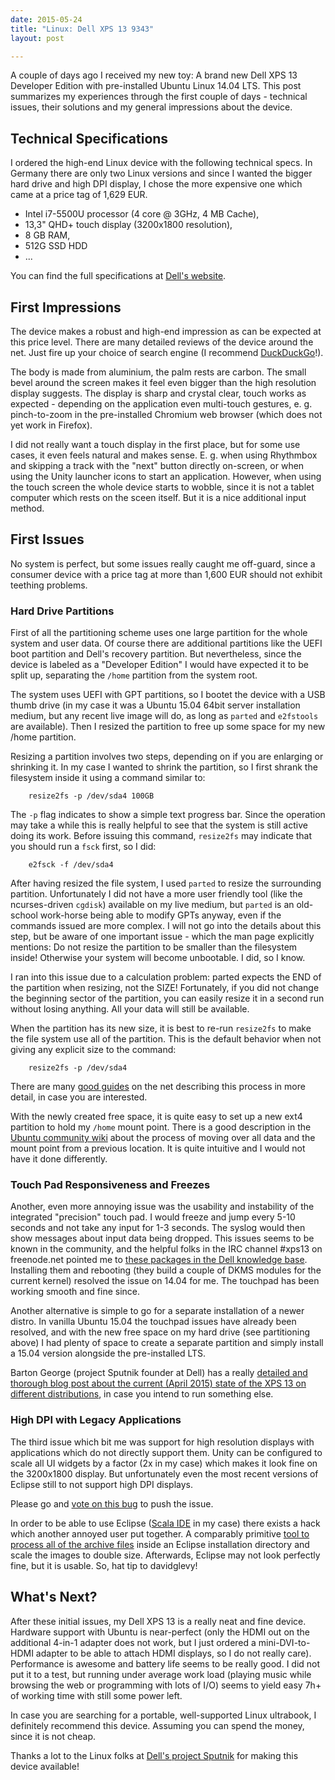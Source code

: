 ```yaml
---
date: 2015-05-24
title: "Linux: Dell XPS 13 9343"
layout: post

---
```


A couple of days ago I received my new toy: A brand new Dell XPS 13 Developer Edition with pre-installed Ubuntu Linux 14.04 LTS. This post summarizes my experiences through the first couple of days - technical issues, their solutions and my general impressions about the device.

<!--more-->

## Technical Specifications

I ordered the high-end Linux device with the following technical specs. In Germany there are only two Linux versions and since I wanted the bigger hard drive and high DPI display, I chose the more expensive one which came at a price tag of 1,629 EUR.

* Intel i7-5500U processor (4 core @ 3GHz, 4 MB Cache), 
* 13,3" QHD+ touch display (3200x1800 resolution), 
* 8 GB RAM, 
* 512G SSD HDD
* ...

You can find the full specifications at [Dell's website](http://www.dell.com/de/p/xps-13-9343-laptop/pd?oc=cnx4311&model_id=xps-13-9343-laptop).

## First Impressions

The device makes a robust and high-end impression as can be expected at this price level. There are many detailed reviews of the device around the net. Just fire up your choice of search engine (I recommend [DuckDuckGo](https://duckduckgo.com/?q=+dell+xps+13+review)!).

The body is made from aluminium, the palm rests are carbon. The small bevel around the screen makes it feel even bigger than the high resolution display suggests. The display is sharp and crystal clear, touch works as expected - depending on the application even multi-touch gestures, e. g. pinch-to-zoom in the pre-installed Chromium web browser (which does not yet work in Firefox).

I did not really want a touch display in the first place, but for some use cases, it even feels natural and makes sense. E. g. when using Rhythmbox and skipping a track with the "next" button directly on-screen, or when using the Unity launcher icons to start an application. However, when using the touch screen the whole device starts to wobble, since it is not a tablet computer which rests on the sceen itself. But it is a nice additional input method.

## First Issues

No system is perfect, but some issues really caught me off-guard, since a consumer device with a price tag at more than 1,600 EUR should not exhibit teething problems.

### Hard Drive Partitions

First of all the partitioning scheme uses one large partition for the whole system and user data. Of course there are additional partitions like the UEFI boot partition and Dell's recovery partition. But nevertheless, since the device is labeled as a "Developer Edition" I would have expected it to be split up, separating the `/home` partition from the system root.

The system uses UEFI with GPT partitions, so I bootet the device with a USB thumb drive (in my case it was a Ubuntu 15.04 64bit server installation medium, but any recent live image will do, as long as `parted` and `e2fstools` are available). Then I resized the partition to free up some space for my new /home partition.

Resizing a partition involves two steps, depending on if you are enlarging or shrinking it. In my case I wanted to shrink the partition, so I first shrank the filesystem inside it using a command similar to:

        resize2fs -p /dev/sda4 100GB

The `-p` flag indicates to show a simple text progress bar. Since the operation may take a while this is really helpful to see that the system is still active doing its work. Before issuing this command, `resize2fs` may indicate that you should run a `fsck` first, so I did:

        e2fsck -f /dev/sda4

After having resized the file system, I used `parted` to resize the surrounding partition. Unfortunately I did not have a more user friendly tool (like the ncurses-driven `cgdisk`) available on my live medium, but `parted` is an old-school work-horse being able to modify GPTs anyway, even if the commands issued are more complex. I will not go into the details about this step, but be aware of one important issue - which the man page explicitly mentions: Do not resize the partition to be smaller than the filesystem inside! Otherwise your system will become unbootable. I did, so I know.

I ran into this issue due to a calculation problem: parted expects the END of the partition when resizing, not the SIZE! Fortunately, if you did not change the beginning sector of the partition, you can easily resize it in a second run without losing anything. All your data will still be available.

When the partition has its new size, it is best to re-run `resize2fs` to make the file system use all of the partition. This is the default behavior when not giving any explicit size to the command:

        resize2fs -p /dev/sda4

There are many [good guides](http://positon.org/resize-an-ext3-ext4-partition) on the net describing this process in more detail, in case you are interested.

With the newly created free space, it is quite easy to set up a new ext4 partition to hold my `/home` mount point. There is a good description in the [Ubuntu community wiki](https://help.ubuntu.com/community/Partitioning/Home/Moving) about the process of moving over all data and the mount point from a previous location. It is quite intuitive and I would not have it done differently.

### Touch Pad Responsiveness and Freezes

Another, even more annoying issue was the usability and instability of the integrated "precision" touch pad. I would freeze and jump every 5-10 seconds and not take any input for 1-3 seconds. The syslog would then show messages about input data being dropped. This issues seems to be known in the community, and the helpful folks in the IRC channel #xps13 on freenode.net pointed me to [these packages in the Dell knowledge base](http://www.dell.com/support/article/us/en/19/SLN297219/en). Installing them and rebooting (they build a couple of DKMS modules for the current kernel) resolved the issue on 14.04 for me. The touchpad has been working smooth and fine since.

Another alternative is simple to go for a separate installation of a newer distro. In vanilla Ubuntu 15.04 the touchpad issues have already been resolved, and with the new free space on my hard drive (see partitioning above) I had plenty of space to create a separate partition and simply install a 15.04 version alongside the pre-installed LTS.

Barton George (project Sputnik founder at Dell) has a really [detailed and thorough blog post about the current (April 2015) state of the XPS 13 on different distributions](http://bartongeorge.net/2015/04/09/4th-gen-dell-xps-13-developer-edition-available/), in case you intend to run something else.

### High DPI with Legacy Applications

The third issue which bit me was support for high resolution displays with applications which do not directly support them. Unity can be configured to scale all UI widgets by a factor (2x in my case) which makes it look fine on the 3200x1800 display. But unfortunately even the most recent versions of Eclipse still to not support high DPI displays.

Please go and [vote on this bug](https://bugs.eclipse.org/bugs/show_bug.cgi?id=382972) to push the issue.

In order to be able to use Eclipse ([Scala IDE](http://scala-ide.org/) in my case) there exists a hack which another annoyed user put together. A comparably primitive [tool to process all of the archive files](https://github.com/davidglevy/eclipse-icon-enlarger) inside an Eclipse installation directory and scale the images to double size. Afterwards, Eclipse may not look perfectly fine, but it is usable. So, hat tip to davidglevy!

## What's Next?

After these initial issues, my Dell XPS 13 is a really neat and fine device. Hardware support with Ubuntu is near-perfect (only the HDMI out on the additional 4-in-1 adapter does not work, but I just ordered a mini-DVI-to-HDMI adapter to be able to attach HDMI displays, so I do not really care). Performance is awesome and battery life seems to be really good. I did not put it to a test, but running under average work load (playing music while browsing the web or programming with lots of I/O) seems to yield easy 7h+ of working time with still some power left.

In case you are searching for a portable, well-supported Linux ultrabook, I definitely recommend this device. Assuming you can spend the money, since it is not cheap.

Thanks a lot to the Linux folks at [Dell's project Sputnik](http://www.dell.com/learn/us/en/555/campaigns/xps-linux-laptop) for making this device available!

